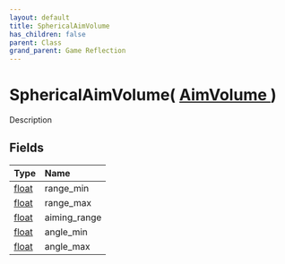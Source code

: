 ```yaml
---
layout: default
title: SphericalAimVolume
has_children: false
parent: Class
grand_parent: Game Reflection
---
```

# SphericalAimVolume( [ AimVolume ](/riftbreaker-wiki/docs/game-reflection/classes/aim_volume/) )
Description 

## Fields

| Type | Name |
|:----------|:--------------|
| [float](/riftbreaker-wiki/docs/game-reflection/components/float/) | range_min |
| [float](/riftbreaker-wiki/docs/game-reflection/components/float/) | range_max |
| [float](/riftbreaker-wiki/docs/game-reflection/components/float/) | aiming_range |
| [float](/riftbreaker-wiki/docs/game-reflection/components/float/) | angle_min |
| [float](/riftbreaker-wiki/docs/game-reflection/components/float/) | angle_max |

